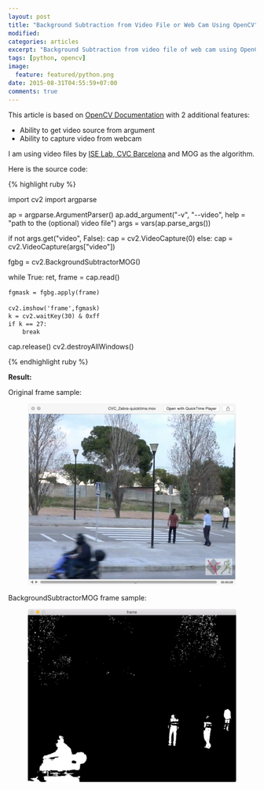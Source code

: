 ```yaml
---
layout: post
title: "Background Subtraction from Video File or Web Cam Using OpenCV"
modified:
categories: articles
excerpt: "Background Subtraction from video file of web cam using OpenCV and MOG algorithm"
tags: [python, opencv]
image:
  feature: featured/python.png
date: 2015-08-31T04:55:59+07:00
comments: true
---
```


This article is based on [OpenCV Documentation](http://docs.opencv.org/master/db/d5c/tutorial_py_bg_subtraction.html) with 2 additional features:

* Ability to get video source from argument
* Ability to capture video from webcam

I am using video files by [ISE Lab, CVC Barcelona](http://iselab.cvc.uab.es/silverage.php?q=cvc_zebra) and MOG as the algorithm.

Here is the source code:

{% highlight ruby %}

import cv2
import argparse

ap = argparse.ArgumentParser()
ap.add_argument("-v", "--video",
  help = "path to the (optional) video file")
args = vars(ap.parse_args())

if not args.get("video", False):
  cap = cv2.VideoCapture(0)
else:
  cap = cv2.VideoCapture(args["video"])

fgbg = cv2.BackgroundSubtractorMOG()

while True:
    ret, frame = cap.read()

    fgmask = fgbg.apply(frame)

    cv2.imshow('frame',fgmask)
    k = cv2.waitKey(30) & 0xff
    if k == 27:
        break

cap.release()
cv2.destroyAllWindows()

{% endhighlight ruby %}

**Result:**

Original frame sample:
<figure>
  <img src="/images/post/2015-08-31-background-subtraction-from-video-file-or-web-cam-using-opencv/real-video.png" alt="Original frame sample">
</figure>

BackgroundSubtractorMOG frame sample:
<figure>
  <img src="/images/post/2015-08-31-background-subtraction-from-video-file-or-web-cam-using-opencv/mog-subtracted-video.png" alt="BackgroundSubtractorMOG frame sample">
</figure>
